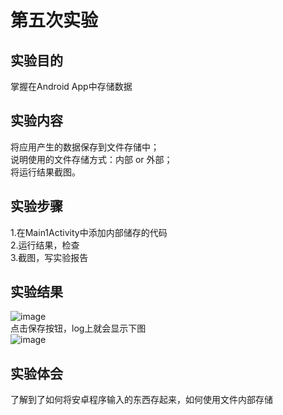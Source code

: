 # 第五次实验 <br>
## 实验目的 <br>
掌握在Android App中存储数据 <br>
## 实验内容 <br>
将应用产生的数据保存到文件存储中；  <br>
说明使用的文件存储方式：内部 or 外部； <br>
将运行结果截图。 <br>
## 实验步骤
1.在Main1Activity中添加内部储存的代码 <br>
2.运行结果，检查 <br>
3.截图，写实验报告 <br>
## 实验结果
![image](https://github.com/ChaseChennn/android-labs-2018/blob/master/soft1614080902205/shiyan5-1.png) <br>
点击保存按钮，log上就会显示下图 <br>
![image](https://github.com/ChaseChennn/android-labs-2018/blob/master/soft1614080902205/shiyan5-2.png) <br>
## 实验体会
了解到了如何将安卓程序输入的东西存起来，如何使用文件内部存储

